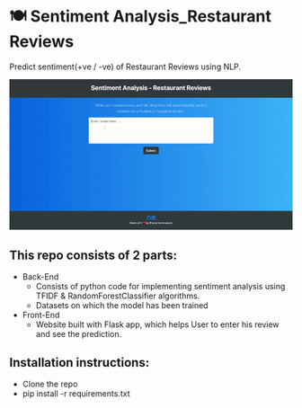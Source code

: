 # 🍽️ Sentiment Analysis_Restaurant Reviews

Predict sentiment(+ve / -ve) of Restaurant Reviews using NLP.

<p align="center">
  <kbd>
    <img src="RestaurantReviews.gif"></img>
  </kbd>
</p>


## This repo consists of 2 parts:
* Back-End
    * Consists of python code for implementing sentiment analysis using TFIDF & RandomForestClassifier algorithms.
    * Datasets on which the model has been trained
* Front-End
    * Website built with Flask app, which helps User to enter his review and see the prediction.
    
## Installation instructions:
* Clone the repo
* pip install -r requirements.txt
